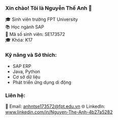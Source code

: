 ### Xin chào! Tôi là Nguyễn Thế Anh 👋

🎓 Sinh viên trường FPT University  
📚 Học ngành SAP  
🔢 Mã số sinh viên: SE173572  
🎓 Khóa: K17  

### Kỹ năng và Sở thích:

- SAP ERP
- Java, Python
- Cơ sở dữ liệu
- Phát triển ứng dụng di động

### Liên hệ:

📧 Email: anhntse173572@fpt.edu.vn
🌐 LinkedIn: www.linkedin.com/in/Nguyen-The-Anh-4b27a5282

